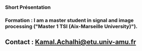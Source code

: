 ###  Short Présentation
### Formation : I am a master student in signal and image processing ("Master 1 TSI (Aix-Marseille University)"). 

##  Contact : Kamal.Achalhi@etu.univ-amu.fr
<!---
KamalAchalhi/KamalAchalhi is a ✨ special ✨ repository because its `README.md` (this file) appears on your GitHub profile.
You can click the Preview link to take a look at your changes.
--->
